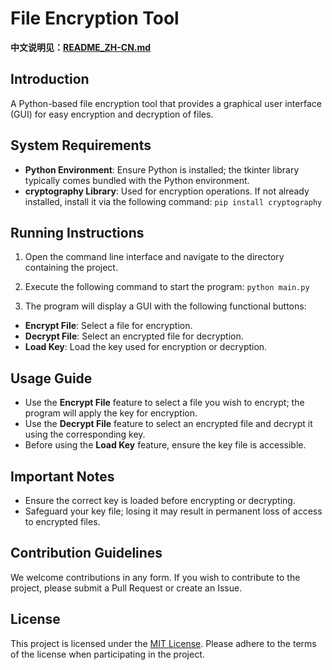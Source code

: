 # File Encryption Tool
**中文说明见：[README_ZH-CN.md](https://github.com/AICVHub/encryptDecrypt/blob/main/README_ZH-CN.md)** 

## Introduction
A Python-based file encryption tool that provides a graphical user interface (GUI) for easy encryption and decryption of files.

## System Requirements
- **Python Environment**: Ensure Python is installed; the tkinter library typically comes bundled with the Python environment.
- **cryptography Library**: Used for encryption operations. If not already installed, install it via the following command:
`pip install cryptography`


## Running Instructions
1. Open the command line interface and navigate to the directory containing the project.
2. Execute the following command to start the program:
`python main.py`

3. The program will display a GUI with the following functional buttons:
- **Encrypt File**: Select a file for encryption.
- **Decrypt File**: Select an encrypted file for decryption.
- **Load Key**: Load the key used for encryption or decryption.

## Usage Guide
- Use the **Encrypt File** feature to select a file you wish to encrypt; the program will apply the key for encryption.
- Use the **Decrypt File** feature to select an encrypted file and decrypt it using the corresponding key.
- Before using the **Load Key** feature, ensure the key file is accessible.

## Important Notes
- Ensure the correct key is loaded before encrypting or decrypting.
- Safeguard your key file; losing it may result in permanent loss of access to encrypted files.

## Contribution Guidelines
We welcome contributions in any form. If you wish to contribute to the project, please submit a Pull Request or create an Issue.

## License
This project is licensed under the [MIT License](LICENSE). Please adhere to the terms of the license when participating in the project.